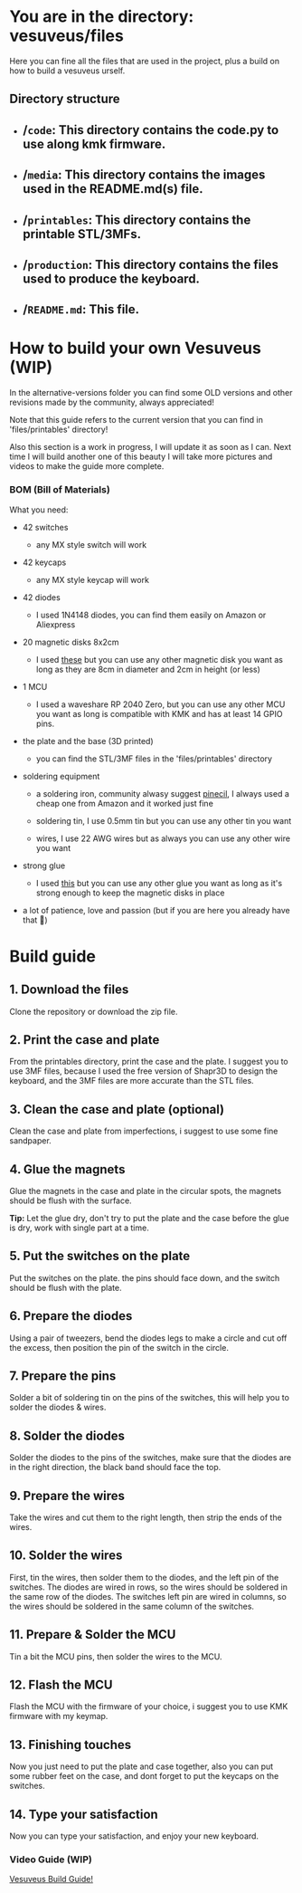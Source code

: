 # You are in the directory: vesuveus/files

Here you can fine all the files that are used in the project, plus a build on how to build a vesuveus urself.

## Directory structure
- /`code`: This directory contains the code.py to use along kmk firmware.
    ---
- /`media`: This directory contains the images used in the README.md(s) file.
    ---
- /`printables`: This directory contains the printable STL/3MFs.
    ---
- /`production`: This directory contains the files used to produce the keyboard.
    ---
- /`README.md`: This file.
    ---

# How to build your own Vesuveus (WIP)

In the alternative-versions folder you can find some OLD versions and other revisions made by the community, always appreciated!

Note that this guide refers to the current version that you can find in 'files/printables' directory!

Also this section is a work in progress, I will update it as soon as I can. Next time I will build another one of this beauty I will take more pictures and videos to make the guide more complete.

### BOM (Bill of Materials)
What you need:

- 42 switches
   - any MX style switch will work

- 42 keycaps
    - any MX style keycap will work 

- 42 diodes
    - I used 1N4148 diodes, you can find them easily on Amazon or Aliexpress 

- 20 magnetic disks 8x2cm
    - I used [these](https://www.amazon.it/gp/product/B07Z5QZQZQ/ref=ppx_yo_dt_b_asin_title_o00_s00?ie=UTF8&psc=1) but you can use any other magnetic disk you want as long as they are 8cm in diameter and 2cm in height (or less)

- 1 MCU
    - I used a waveshare RP 2040 Zero, but you can use any other MCU you want as long is compatible with KMK and has at least 14 GPIO pins.

- the plate and the base (3D printed)
    - you can find the STL/3MF files in the 'files/printables' directory

- soldering equipment
    - a soldering iron, community alwasy suggest [pinecil](https://www.pine64.org/pinecil/), I always used a cheap one from Amazon and it worked just fine

    - soldering tin, I use 0.5mm tin but you can use any other tin you want

    - wires, I use 22 AWG wires but as always you can use any other wire you want

- strong glue
    - I used [this](https://www.amazon.it/gp/product/B07Z5QZQZQ/ref=ppx_yo_dt_b_asin_title_o00_s00?ie=UTF8&psc=1) but you can use any other glue you want as long as it's strong enough to keep the magnetic disks in place
    
- a lot of patience, love and passion (but if you are here you already have that 🤍)

# Build guide

## 1. Download the files
Clone the repository or download the zip file.

## 2. Print the case and plate
From the printables directory, print the case and the plate. 
I suggest you to use 3MF files, because I used the free version of Shapr3D to design the keyboard, and the 3MF files are more accurate than the STL files.

## 3. Clean the case and plate (optional)
Clean the case and plate from imperfections, i suggest to use some fine sandpaper.

## 4. Glue the magnets
Glue the magnets in the case and plate in the circular spots, the magnets should be flush with the surface.

**Tip:** Let the glue dry, don't try to put the plate and the case before the glue is dry, work with single part at a time.

## 5. Put the switches on the plate
Put the switches on the plate. the pins should face down, and the switch should be flush with the plate.

## 6. Prepare the diodes
Using a pair of tweezers, bend the diodes legs to make a circle and cut off the excess, then position the pin of the switch in the circle.

## 7. Prepare the pins
Solder a bit of soldering tin on the pins of the switches, this will help you to solder the diodes & wires.

## 8. Solder the diodes
Solder the diodes to the pins of the switches, make sure that the diodes are in the right direction, the black band should face the top.

## 9. Prepare the wires
Take the wires and cut them to the right length, then strip the ends of the wires.

## 10. Solder the wires
First, tin the wires, then solder them to the diodes, and the left pin of the switches.
The diodes are wired in rows, so the wires should be soldered in the same row of the diodes.
The switches left pin are wired in columns, so the wires should be soldered in the same column of the switches.

## 11. Prepare & Solder the MCU
Tin a bit the MCU pins, then solder the wires to the MCU.

## 12. Flash the MCU
Flash the MCU with the firmware of your choice, i suggest you to use KMK firmware with my keymap.

## 13. Finishing touches
Now you just need to put the plate and case together, also you can put some rubber feet on the case, and dont forget to put the keycaps on the switches.

## 14. Type your satisfaction
Now you can type your satisfaction, and enjoy your new keyboard.
    

### Video Guide (WIP)

[Vesuveus Build Guide!](https:/youtube.com/)

